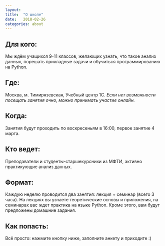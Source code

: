 ```yaml
---
layout: 
title:  "О школе"
date:   2018-02-26
categories: about
---
```

## Для кого: 
Мы ждём учащихся 9-11 классов, желающих узнать, что такое анализ данных, порешать прикладные задачи и обучиться программированию на Python.

## Где: 
Москва, м. Тимирязевская, Учебный центр 1С. *Если нет возможности посещать занятия очно, можно принимать участие онлайн.*

## Когда: 
Занятия будут проходить по воскресеньям в 16:00, первое занятие 4 марта.

## Кто ведет: 
Преподаватели и студенты-старшекурсники из МФТИ, активно практикующие анализ данных.

## Формат: 
Каждую неделю проводится два занятия: лекция + семинар (всего 3 часа). На лекциях вы узнаете теоретические основы и приложения, на семинарах вас ждет практика на языке Python. Кроме этого, вам будут предложены домашние задания.

## Как попасть: 
Всё просто: нажмите кнопку ниже, заполните анкету и приходите :)

